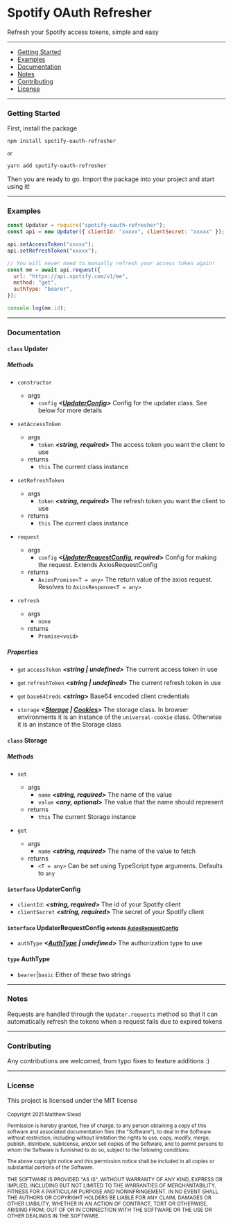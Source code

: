# Spotify OAuth Refresher

Refresh your Spotify access tokens, simple and easy

---

- <a href="#get-started">Getting Started</a>
- <a href="#examples">Examples</a>
- <a href="#docs">Documentation</a>
- <a href="#notes">Notes</a>
- <a href="#contributing">Contributing</a>
- <a href="#license">License</a>

---

<h3 id="get-started">Getting Started</h3>

First, install the package

```sh
npm install spotify-oauth-refresher
```

<small>or</small>

```sh
yarn add spotify-oauth-refresher
```

Then you are ready to go. Import the package into your project and start using it!

---

<h3 id="examples">Examples</h3>

```js
const Updater = require("spotify-oauth-refresher");
const api = new Updater({ clientId: "xxxxx", clientSecret: "xxxxx" });

api.setAccessToken("xxxxx");
api.setRefreshToken("xxxxx");

// You will never need to manually refresh your access token again!
const me = await api.request({
  url: "https://api.spotify.com/v1/me",
  method: "get",
  authType: "bearer",
});

console.log(me.id);
```

---

<h3 id="docs">Documentation</h3>

#### `class` Updater

##### Methods

- `constructor`

  - args
    - `config` **_\<[UpdaterConfig](#int-updater-config)\>_** Config for the updater class. See below for more details

- `setAccessToken`

  - args
    - `token` **_<string, required>_** The access token you want the client to use
  - returns
    - `this` The current class instance

- `setRefreshToken`

  - args
    - `token` **_<string, required>_** The refresh token you want the client to use
  - returns
    - `this` The current class instance

- `request`

  - args
    - `config` **_<[UpdaterRequestConfig](#int-updater-request-config), required>_** Config for making the request. Extends AxiosRequestConfig
  - returns
    - `AxiosPromise<T = any>` The return value of the axios request. Resolves to `AxiosResponse<T = any>`

- `refresh`
  - args
    - `none`
  - returns
    - `Promise<void>`

##### Properties

- <small>get</small> `accessToken` **_<string | undefined>_** The current access token in use

- <small>get</small> `refreshToken` **_<string | undefined>_** The current refresh token in use

- <small>get</small> `base64Creds` **_\<string\>_** Base64 encoded client credentials

- `storage` **_\<[Storage](#cls-storage) | [Cookies](https://github.com/reactivestack/cookies/blob/master/packages/universal-cookie/README.md "Universal-cookie documentation for the Cookies class")\>_** The storage class. In browser environments it is an instance of the `universal-cookie` class. Otherwise it is an instance of the Storage class

#### `class` <span id="cls-storage">Storage</span>

##### Methods

- `set`

  - args
    - `name` **_<string, required>_** The name of the value
    - `value` **_<any, optional>_** The value that the name should represent
  - returns
    - `this` The current Storage instance

- `get`
  - args
    - `name` **_<string, required>_** The name of the value to fetch
  - returns
    - `<T = any>` Can be set using TypeScript type arguments. Defaults to `any`

#### `interface` <span id="int-updater-config">UpdaterConfig</span>

- `clientId`: **_<string, required>_** The id of your Spotify client
- `clientSecret` **_<string, required>_** The secret of your Spotify client

#### `interface` <span id="int-updater-request-config">UpdaterRequestConfig</span> <small>extends [AxiosRequestConfig](https://github.com/axios/axios#request-config "Axios documentation of AxiosRequestConfig")</small>

- `authType` **_<[AuthType](#typ-auth-type) | undefined>_** The authorization type to use

#### `type` <span id="typ-auth-type">AuthType</span>

- `bearer`|`basic` Either of these two strings

---

<h3 id="notes">Notes</h3>

Requests are handled through the `Updater.requests` method so that it can automatically refresh the tokens when a request fails due to expired tokens

---

<h3 id="contributing">Contributing</h3>
Any contributions are welcomed, from typo fixes to feature additions :)

---

<h3 id="license">License</h3>
This project is licensed under the MIT license
<br />
<br />

<small>
Copyright 2021 Matthew Stead

Permission is hereby granted, free of charge, to any person obtaining a copy of this software and associated documentation files (the "Software"), to deal in the Software without restriction, including without limitation the rights to use, copy, modify, merge, publish, distribute, sublicense, and/or sell copies of the Software, and to permit persons to whom the Software is furnished to do so, subject to the following conditions:

The above copyright notice and this permission notice shall be included in all copies or substantial portions of the Software.

THE SOFTWARE IS PROVIDED "AS IS", WITHOUT WARRANTY OF ANY KIND, EXPRESS OR IMPLIED, INCLUDING BUT NOT LIMITED TO THE WARRANTIES OF MERCHANTABILITY, FITNESS FOR A PARTICULAR PURPOSE AND NONINFRINGEMENT. IN NO EVENT SHALL THE AUTHORS OR COPYRIGHT HOLDERS BE LIABLE FOR ANY CLAIM, DAMAGES OR OTHER LIABILITY, WHETHER IN AN ACTION OF CONTRACT, TORT OR OTHERWISE, ARISING FROM, OUT OF OR IN CONNECTION WITH THE SOFTWARE OR THE USE OR OTHER DEALINGS IN THE SOFTWARE.</small>
